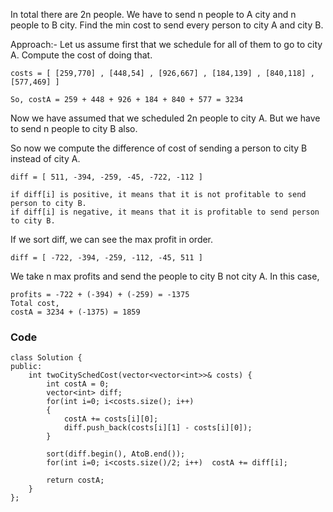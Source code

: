 In total there are 2n people.
We have to send n people to A city and n people to B city.
Find the min cost to send every person to city A and city B.


Approach:-
Let us assume first that we schedule for all of them to go to city A.
Compute the cost of doing that.
```
costs = [ [259,770] , [448,54] , [926,667] , [184,139] , [840,118] , [577,469] ]

So, costA = 259 + 448 + 926 + 184 + 840 + 577 = 3234

```

Now we have assumed that we scheduled 2n people to city A.
But we have to send n people to city B also.

So now we compute the difference of cost of sending a person  to city B instead of city A.

```
diff = [ 511, -394, -259, -45, -722, -112 ]

if diff[i] is positive, it means that it is not profitable to send person to city B.
if diff[i] is negative, it means that it is profitable to send person to city B.

```

If we sort diff, we can see the max profit in order.
```
diff = [ -722, -394, -259, -112, -45, 511 ]

```
We take n max profits and send the people to city B not city A.
In this case,

```
profits = -722 + (-394) + (-259) = -1375
Total cost,
costA = 3234 + (-1375) = 1859

```


### Code

```
class Solution {
public:
    int twoCitySchedCost(vector<vector<int>>& costs) {
        int costA = 0;
        vector<int> diff;
        for(int i=0; i<costs.size(); i++)
        {
            costA += costs[i][0];
            diff.push_back(costs[i][1] - costs[i][0]);
        }
           
        sort(diff.begin(), AtoB.end());
        for(int i=0; i<costs.size()/2; i++)  costA += diff[i];
        
        return costA;    
    }
};


```
